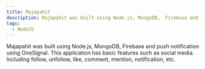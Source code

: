 ```yaml
---
title: Majapahit
description: Majapahit was built using Node.js, MongoDB,  Firebase and push notification using OneSignal. This application has basic features such as social media. Including follow, unfollow, like, comment, mention, notification, etc.
tags:
  - NodeJS
---
```


Majapahit was built using Node.js, MongoDB,  Firebase and push notification using OneSignal. This application has basic features such as social media. Including follow, unfollow, like, comment, mention, notification, etc.
